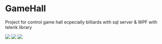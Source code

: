 # GameHall

Project for control game hall ecpecially billiards with sql server & WPF with telerik library


<img src="http://uupload.ir/files/wodq_1.png" />
<img src="http://uupload.ir/files/vpaq_2.png" />
<img src="http://uupload.ir/files/7o4g_3.png" />
